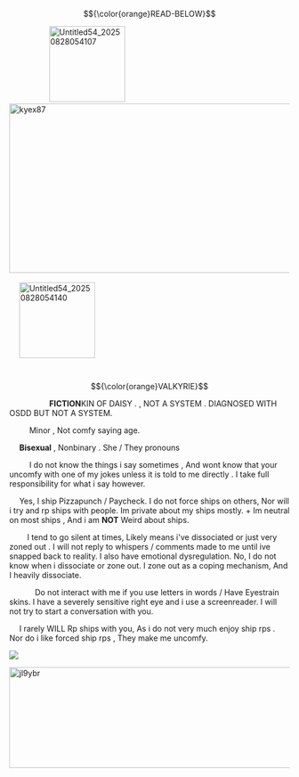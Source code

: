$${\color{orange}READ-BELOW}$$


&emsp; &emsp; &emsp; &emsp; <img width="136" height="136" alt="Untitled54_20250828054107" src="https://github.com/user-attachments/assets/84a09f56-7b0b-4f9f-a7f1-98b5462e7098" /><img width="1380" height="304" alt="kyex87" src="https://github.com/user-attachments/assets/0d927287-530c-40d5-b72e-af232c8db906" />
&emsp; &emsp; &emsp; &emsp;&emsp; &emsp; &emsp; &emsp; &emsp;&emsp; &emsp; &emsp; &emsp; &emsp; &emsp; &emsp; &emsp; &emsp; &emsp; &emsp; &emsp;&emsp; &emsp; &emsp; &emsp; &emsp; &emsp; &emsp; &emsp;  <img width="136" height="136" alt="Untitled54_20250828054140" src="https://github.com/user-attachments/assets/9d2aea2f-3cf7-468b-b3ac-b7aa180ad792" />





&emsp; &emsp; &emsp; &emsp;&emsp; &emsp; &emsp; &emsp; &emsp; &emsp;&emsp; &emsp; &emsp; &emsp; &emsp; &emsp; &emsp; &emsp; &emsp; &emsp; &emsp; &emsp; &emsp;   $${\color{orange}VALKYRIE}$$

&emsp; &emsp; &emsp; &emsp; **FICTION**KIN OF DAISY . , NOT A SYSTEM . DIAGNOSED WITH OSDD BUT NOT A SYSTEM.

&emsp; &emsp;  Minor , Not comfy saying age. 

&emsp;  **Bisexual** , Nonbinary . She / They pronouns

&emsp; &emsp; I do not know the things i say sometimes , And wont know that your uncomfy with one of my jokes unless it is told to me directly . I take full responsibility for what i say however.

&emsp; Yes, I ship Pizzapunch / Paycheck. I do not force ships on others, Nor will i try and rp ships with people. Im private about my ships mostly. + Im neutral on most ships , And i am **NOT** Weird about ships.

&emsp;&emsp; I tend to go silent at times, Likely means i've dissociated or just very zoned out . I will not reply to whispers / comments made to me until ive snapped back to reality. I also have emotional dysregulation. No, I do not know when i dissociate or zone out. I zone out as a coping mechanism, And I heavily dissociate.

&emsp;&emsp;&emsp; Do not interact with me if you use letters in words / Have Eyestrain skins. I have a severely sensitive right eye and i use a screenreader. I will not try to start a conversation with you.

&emsp; I rarely WILL Rp ships with you, As i do not very much enjoy ship rps . Nor do i like forced ship rps , They make me uncomfy.

![](https://komarev.com/ghpvc/?username=ELLERN4TE&color=000000&label=DAISIES&style=for-the-badge)

<img width="1440" height="181" alt="jl9ybr" src="https://github.com/user-attachments/assets/81dfc41d-ba56-4a73-b492-a5ec10871f20" />

